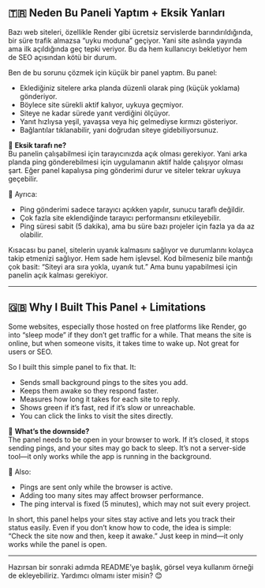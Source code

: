

## 🇹🇷 Neden Bu Paneli Yaptım + Eksik Yanları

Bazı web siteleri, özellikle Render gibi ücretsiz servislerde barındırıldığında, bir süre trafik almazsa “uyku moduna” geçiyor. Yani site aslında yayında ama ilk açıldığında geç tepki veriyor. Bu da hem kullanıcıyı bekletiyor hem de SEO açısından kötü bir durum.

Ben de bu sorunu çözmek için küçük bir panel yaptım. Bu panel:
- Eklediğiniz sitelere arka planda düzenli olarak ping (küçük yoklama) gönderiyor.
- Böylece site sürekli aktif kalıyor, uykuya geçmiyor.
- Siteye ne kadar sürede yanıt verdiğini ölçüyor.
- Yanıt hızlıysa yeşil, yavaşsa veya hiç gelmediyse kırmızı gösteriyor.
- Bağlantılar tıklanabilir, yani doğrudan siteye gidebiliyorsunuz.

🔸 **Eksik tarafı ne?**  
Bu panelin çalışabilmesi için tarayıcınızda açık olması gerekiyor. Yani arka planda ping gönderebilmesi için uygulamanın aktif halde çalışıyor olması şart. Eğer panel kapalıysa ping gönderimi durur ve siteler tekrar uykuya geçebilir.

🔸 Ayrıca:  
- Ping gönderimi sadece tarayıcı açıkken yapılır, sunucu taraflı değildir.  
- Çok fazla site eklendiğinde tarayıcı performansını etkileyebilir.  
- Ping süresi sabit (5 dakika), ama bu süre bazı projeler için fazla ya da az olabilir.

Kısacası bu panel, sitelerin uyanık kalmasını sağlıyor ve durumlarını kolayca takip etmenizi sağlıyor. Hem sade hem işlevsel. Kod bilmeseniz bile mantığı çok basit: “Siteyi ara sıra yokla, uyanık tut.” Ama bunu yapabilmesi için panelin açık kalması gerekiyor.

---

## 🇬🇧 Why I Built This Panel + Limitations

Some websites, especially those hosted on free platforms like Render, go into “sleep mode” if they don’t get traffic for a while. That means the site is online, but when someone visits, it takes time to wake up. Not great for users or SEO.

So I built this simple panel to fix that. It:
- Sends small background pings to the sites you add.
- Keeps them awake so they respond faster.
- Measures how long it takes for each site to reply.
- Shows green if it’s fast, red if it’s slow or unreachable.
- You can click the links to visit the sites directly.

🔸 **What’s the downside?**  
The panel needs to be open in your browser to work. If it’s closed, it stops sending pings, and your sites may go back to sleep. It’s not a server-side tool—it only works while the app is running in the background.

🔸 Also:  
- Pings are sent only while the browser is active.  
- Adding too many sites may affect browser performance.  
- The ping interval is fixed (5 minutes), which may not suit every project.

In short, this panel helps your sites stay active and lets you track their status easily. Even if you don’t know how to code, the idea is simple: “Check the site now and then, keep it awake.” Just keep in mind—it only works while the panel is open.

---

Hazırsan bir sonraki adımda README’ye başlık, görsel veya kullanım örneği de ekleyebiliriz. Yardımcı olmamı ister misin? 😊
